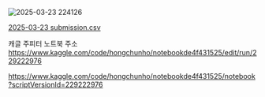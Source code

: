 ![2025-03-23 224126](https://github.com/user-attachments/assets/1a670d82-5e8d-4ebb-be47-1d17ee8d135d)

[2025-03-23 submission.csv](https://github.com/user-attachments/files/19409406/2025-03-23.submission.csv)

캐글 주피터 노트북 주소
https://www.kaggle.com/code/hongchunho/notebookde4f431525/edit/run/229222976

https://www.kaggle.com/code/hongchunho/notebookde4f431525/notebook?scriptVersionId=229222976
